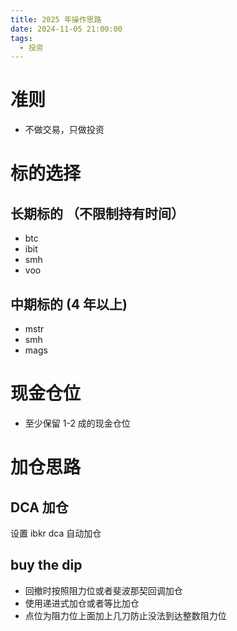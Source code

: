 ```yaml
---
title: 2025 年操作思路
date: 2024-11-05 21:00:00
tags:
  - 投资
---
```


# 准则

- 不做交易，只做投资

<!-- more -->

# 标的选择

## 长期标的 （不限制持有时间）

- btc
- ibit
- smh
- voo

## 中期标的 (4 年以上)

- mstr
- smh
- mags

# 现金仓位

- 至少保留 1-2 成的现金仓位

# 加仓思路

## DCA 加仓

设置 ibkr dca 自动加仓

## buy the dip

- 回撤时按照阻力位或者斐波那契回调加仓
- 使用递进式加仓或者等比加仓
- 点位为阻力位上面加上几刀防止没法到达整数阻力位
